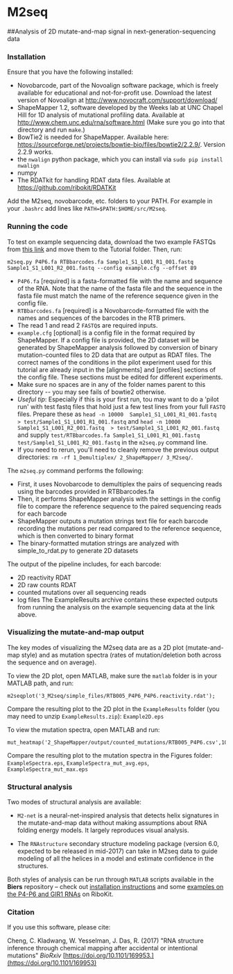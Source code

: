 # M2seq
##Analysis of 2D mutate-and-map signal in next-generation-sequencing data


### Installation
Ensure that you have the following installed:

* Novobarcode, part of the Novoalign software package, which is freely available for educational and not-for-profit use. Download the latest version of Novoalign at http://www.novocraft.com/support/download/
* ShapeMapper 1.2, software developed by the Weeks lab at UNC Chapel Hill for 1D analysis of mutational profiling data. Available at http://www.chem.unc.edu/rna/software.html  (Make sure you go into that directory and run `make`.)
* BowTie2 is needed for ShapeMapper. Available here: https://sourceforge.net/projects/bowtie-bio/files/bowtie2/2.2.9/. Version 2.2.9 works.
* the `nwalign` python package, which you can install via `sudo pip install nwalign`
* numpy
* The RDATkit for handling RDAT data files. Available at https://github.com/ribokit/RDATKit

Add the M2seq, novobarcode, etc. folders to your PATH. For example in your `.bashrc` add lines like `PATH=$PATH:$HOME/src/M2seq`.

### Running the code
To test on example sequencing data, download the two example FASTQs from [this link](https://www.dropbox.com/sh/0xrs2aypzzlims9/AACFa_pbuZ8QYB1O2rE-1fN-a?dl=0) and move them to the Tutorial folder. Then, run:

    m2seq.py P4P6.fa RTBbarcodes.fa Sample1_S1_L001_R1_001.fastq Sample1_S1_L001_R2_001.fastq --config example.cfg --offset 89
* `P4P6.fa` [required] is a fasta-formatted file with the name and sequence of the RNA. Note that the name of the fasta file and the sequence in the fasta file must match the name of the reference sequence given in the config file.
* `RTBbarcodes.fa` [required] is a Novobarcode-formatted file with the names and sequences of the barcodes in the RTB primers.
* The read 1 and read 2 `FASTQ`s are required inputs.
* `example.cfg` [optional] is a config file in the format required by ShapeMapper. If a config file is provided, the 2D dataset will be generated by ShapeMapper analysis followed by conversion of binary mutation-counted files to 2D data that are output as RDAT files. The correct names of the conditions in the pilot experiment used for this tutorial are already input in the [alignments] and [profiles] sections of the config file. These sections must be edited for different experiments.
* Make sure no spaces are in any of the folder names parent to this directory -- you may see fails of bowtie2 otherwise.
* *Useful tip*: Especially if this is your first run, tou may want to do a 'pilot run' with test fastq files that hold just a few test lines from your full `FASTQ` files. Prepare these as `head -n 10000  Sample1_S1_L001_R1_001.fastq  > test/Sample1_S1_L001_R1_001.fastq` and
`head -n 10000  Sample1_S1_L001_R2_001.fastq  > test/Sample1_S1_L001_R2_001.fastq` and supply `test/RTBbarcodes.fa Sample1_S1_L001_R1_001.fastq test/Sample1_S1_L001_R2_001.fastq` in the `m2seq.py` command line.
* If you need to rerun, you'll need to cleanly remove the previous output directories: `rm -rf 1_Demultiplex/ 2_ShapeMapper/ 3_M2seq/`.

The `m2seq.py` command performs the following:
* First, it uses Novobarcode to demultiplex the pairs of sequencing reads using the barcodes provided in RTBbarcodes.fa
* Then, it performs ShapeMapper analysis with the settings in the config file to compare the reference sequence to the paired sequencing reads for each barcode
* ShapeMapper outputs a mutation strings text file for each barcode recording the mutations per read compared to the reference sequence, which is then converted to binary format
* The binary-formatted mutation strings are analyzed with simple_to_rdat.py to generate 2D datasets

The output of the pipeline includes, for each barcode:
* 2D reactivity RDAT
* 2D raw counts RDAT
* counted mutations over all sequencing reads
* log files
The ExampleResults archive contains these expected outputs from running the analysis on the example sequencing data at the link above.

### Visualizing the mutate-and-map output
The key modes of visualizing the M2seq data are as a 2D plot (mutate-and-map style) and as mutation spectra (rates of mutation/deletion both across the sequence and on average).

To view the 2D plot, open MATLAB, make sure the `matlab` folder is in your MATLAB path, and run:

    m2seqplot('3_M2seq/simple_files/RTB005_P4P6_P4P6.reactivity.rdat');

Compare the resulting plot to the 2D plot in the `ExampleResults` folder (you may need to unzip `ExampleResults.zip`): `Example2D.eps`

To view the mutation spectra, open MATLAB and run:

    mut_heatmap('2_ShapeMapper/output/counted_mutations/RTB005_P4P6.csv',103:260,'',13);

Compare the resulting plot to the mutation spectra in the Figures folder: `ExampleSpectra.eps`, `ExampleSpectra_mut_avg.eps`, `ExampleSpectra_mut_max.eps`

### Structural analysis
Two modes of structural analysis are available:

* `M2-net` is a neural-net-inspired analysis that detects helix signatures in the mutate-and-map data without making assumptions about RNA folding energy models. It largely reproduces visual analysis.

* The `RNAstructure` secondary structure modeling package (version 6.0, expected to be released in mid-2017) can take in M2seq data to guide modeling of all the helices in a model and estimate confidence in the structures.

Both styles of analysis can be run through `MATLAB` scripts available in the **Biers** repository – check out [installation instructions](https://ribokit.github.io/Biers/install/) and some [examples on the P4-P6 and GIR1 RNAs](https://ribokit.github.io/Biers/rnastructure/#rnastructure-M2seq) on RiboKit.

### Citation
If you use this software, please cite:
	
Cheng, C. Kladwang, W. Yesselman, J. Das, R. (2017) "RNA structure inference through chemical mapping after accidental or intentional mutations" *BioRxiv* [https://doi.org/10.1101/169953.](https://doi.org/10.1101/169953)
